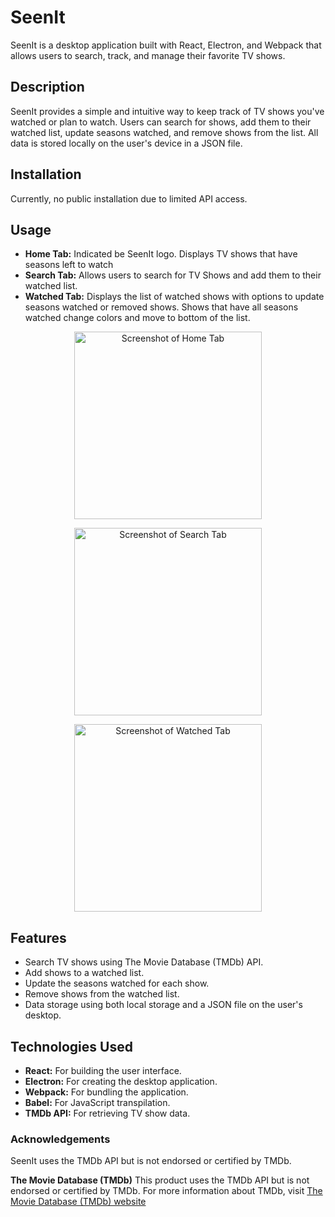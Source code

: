 # SeenIt
SeenIt is a desktop application built with React, Electron, and Webpack that allows users to search, track, and manage their favorite TV shows.

## Description
SeenIt provides a simple and intuitive way to keep track of TV shows you've watched or plan to watch. 
Users can search for shows, add them to their watched list, update seasons watched, and remove shows from the list. 
All data is stored locally on the user's device in a JSON file.

## Installation
Currently, no public installation due to limited API access.

## Usage
- **Home Tab:** Indicated be SeenIt logo. Displays TV shows that have seasons left to watch
- **Search Tab:** Allows users to search for TV Shows and add them to their watched list.
- **Watched Tab:** Displays the list of watched shows with options to update seasons watched or removed shows. Shows that have all seasons watched change colors and move to bottom of the list.
<p align="center">
  <img src="https://github.com/user-attachments/assets/17fef2ae-fbd9-4b4b-8d73-56a8d158159c" alt="Screenshot of Home Tab" title="HomeTab" width="300" />
</p>
<p align="center">
  <img src="https://github.com/user-attachments/assets/404bdb03-e888-44a6-8296-fb42af00ea4c" alt="Screenshot of Search Tab" title="SearchTab" width="300" />
</p>
<p align="center">
  <img src="https://github.com/user-attachments/assets/44000289-d343-428b-bd4f-3b479eba1258" alt="Screenshot of Watched Tab" title="WatchedTab" width="300" />
</p>


## Features
- Search TV shows using The Movie Database (TMDb) API.
- Add shows to a watched list.
- Update the seasons watched for each show.
- Remove shows from the watched list.
- Data storage using both local storage and a JSON file on the user's desktop.

## Technologies Used
- **React:** For building the user interface.
- **Electron:** For creating the desktop application.
- **Webpack:** For bundling the application.
- **Babel:** For JavaScript transpilation.
- **TMDb API:** For retrieving TV show data.

### Acknowledgements
SeenIt uses the TMDb API but is not endorsed or certified by TMDb.

**The Movie Database (TMDb)**
This product uses the TMDb API but is not endorsed or certified by TMDb.
For more information about TMDb, visit [The Movie Database (TMDb) website](https://www.themoviedb.org/)
